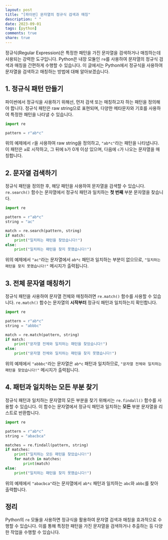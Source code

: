 ```yaml
---
layout: post
title: "[파이썬] 문자열의 정규식 검색과 매칭"
description: " "
date: 2023-09-01
tags: [python]
comments: true
share: true
---
```


정규식(Regular Expression)은 특정한 패턴을 가진 문자열을 검색하거나 매칭하는데 사용되는 강력한 도구입니다. Python은 내장 모듈인 `re`를 사용하여 문자열의 정규식 검색과 매칭을 간편하게 수행할 수 있습니다. 이 글에서는 Python에서 정규식을 사용하여 문자열을 검색하고 매칭하는 방법에 대해 알아보겠습니다.

## 1. 정규식 패턴 만들기

파이썬에서 정규식을 사용하기 위해선, 먼저 검색 또는 매칭하고자 하는 패턴을 정의해야 합니다. 정규식 패턴은 raw string으로 표현되며, 다양한 메타문자와 기호를 사용하여 특정한 패턴을 나타낼 수 있습니다.

```python
import re

pattern = r"ab*c"
```

위의 예제에서 `r`을 사용하여 raw string을 정의하고, `"ab*c"`라는 패턴을 나타냅니다. 이 패턴은 `a`로 시작하고, 그 뒤에 `b`가 0개 이상 있으며, 다음에 `c`가 나오는 문자열을 매칭합니다.

## 2. 문자열 검색하기

정규식 패턴을 정의한 후, 해당 패턴을 사용하여 문자열을 검색할 수 있습니다. `re.search()` 함수는 문자열에서 정규식 패턴과 일치하는 **첫 번째** 부분 문자열을 찾습니다.

```python
import re

pattern = r"ab*c"
string = "ac"

match = re.search(pattern, string)
if match:
    print("일치하는 패턴을 찾았습니다!")
else:
    print("일치하는 패턴을 찾지 못했습니다!")
```

위의 예제에서 `"ac"`라는 문자열에서 `ab*c` 패턴과 일치하는 부분이 없으므로, `"일치하는 패턴을 찾지 못했습니다!"` 메시지가 출력됩니다.

## 3. 전체 문자열 매칭하기

정규식 패턴을 사용하여 문자열 전체와 매칭하려면 `re.match()` 함수를 사용할 수 있습니다. `re.match()` 함수는 문자열의 **시작부터** 정규식 패턴과 일치하는지 확인합니다.

```python
import re

pattern = r"ab*c"
string = "abbbc"

match = re.match(pattern, string)
if match:
    print("문자열 전체와 일치하는 패턴을 찾았습니다!")
else:
    print("문자열 전체와 일치하는 패턴을 찾지 못했습니다!")
```

위의 예제에서 `"abbbc"`라는 문자열은 `ab*c` 패턴과 일치하므로, `"문자열 전체와 일치하는 패턴을 찾았습니다!"` 메시지가 출력됩니다.

## 4. 패턴과 일치하는 모든 부분 찾기

정규식 패턴과 일치하는 문자열의 모든 부분을 찾기 위해서는 `re.findall()` 함수를 사용할 수 있습니다. 이 함수는 문자열에서 정규식 패턴과 일치하는 **모든** 부분 문자열을 리스트로 반환합니다.

```python
import re

pattern = r"ab*c"
string = "abacbca"

matches = re.findall(pattern, string)
if matches:
    print("일치하는 모든 패턴을 찾았습니다!")
    for match in matches:
        print(match)
else:
    print("일치하는 패턴을 찾지 못했습니다!")
```

위의 예제에서 `"abacbca"`라는 문자열에서 `ab*c` 패턴과 일치하는 `abc`와 `abbc`를 찾아 출력합니다.

## 정리

Python의 `re` 모듈을 사용하면 정규식을 활용하여 문자열 검색과 매칭을 효과적으로 수행할 수 있습니다. 이를 통해 특정한 패턴을 가진 문자열을 검색하거나 추출하는 등 다양한 작업을 수행할 수 있습니다.